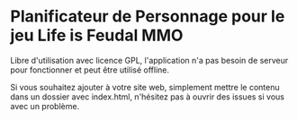 # Planificateur de Personnage pour le jeu Life is Feudal MMO

Libre d'utilisation avec licence GPL, l'application n'a pas besoin de serveur pour fonctionner et peut être utilisé offline.

Si vous souhaitez ajouter à votre site web, simplement mettre le contenu dans un dossier avec index.html, n'hésitez pas à ouvrir des issues si vous avec un problème.